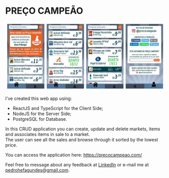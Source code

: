 # PREÇO CAMPEÃO
[![Preço Campeão](https://github.com/PedroheFagundes/preco-campeao/blob/master/client/public/images/preco-campeao.jpg "Preço Campeão")](https://some-url.dev/)  

I've created this web app using:
- ReactJS and TypeScript for the Client Side;
- NodeJS for the Server Side;
- PostgreSQL for Database.

In this CRUD application you can create, update and delete markets, items and associates items in sale to a market.  
The user can see all the sales and browse through it sorted by the lowest price.

You can access the application here: 
https://precocampeao.com/

Feel free to message about any feedback at <a href="https://www.linkedin.com/in/pedrofagundes/" target="_blank">LinkedIn</a> or e-mail me at pedrohefagundes@gmail.com.
